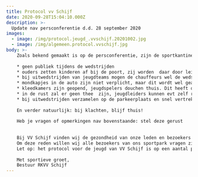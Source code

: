 ```yaml
---
title: Protocol vv Schijf
date: 2020-09-28T15:04:10.000Z
description: >-
  Update nav persconferentie d.d. 28 september 2020
images:
  - image: /img/protocol.jeugd_.vvschijf.20201002.jpg
  - image: /img/algemeen.protocol.vvschijf.jpg
body: >-
    Zoals bekend gemaakt is op de persconferentie, zijn de sportkantines de komende 3 weken gesloten.. Gelukkig kunnen de wedstrijd en trainingen wel doorgaan. Hieraan worden echter wel enkele regels gesteld:
     
    * geen publiek tijdens de wedstrijden
    * ouders zetten kinderen af bij de poort, zij worden  daar door leiders / trainers opgevangen
    * bij uitwedstrijden van jeugdteams mogen de chauffeurs wel de wedstrijden bekijken (op 1,5 meter)
    * mondkapjes in de auto zijn niet verplicht, maar dit wordt wel geadviseerd
    * kleedkamers zijn geopend, jeugdspelers douchen thuis. Dit heeft ook voor senioren de voorkeur
    * in de rust zal er geen thee  zijn, jeugdleiders kunnen evt zelf ranja maken in de kleedkamer
    * bij uitwedstrijden verzamelen op de parkeerplaats en snel vertrekken, niet te lang rondhangen. Ook na de wedstrijden of trainingen het sportpark zo snel mogelijk verlaten
     
    En verder natuurlijk: bij klachten, blijf thuis!
     
    Heb je vragen of opmerkingen nav bovenstaande: stel deze gerust
    
    
    Bij VV Schijf vinden wij de gezondheid van onze leden en bezoekers van groot belang.
    Om deze reden willen wij alle bezoekers van ons sportpark vragen zich aan onderstaande regels te houden.
    Let op: het protocol voor de jeugd van VV Schijf is op een aantal punten afwijkend van het algemene protocol. 
     
    Met sportieve groet,
    Bestuur RKVV Schijf
---
```


